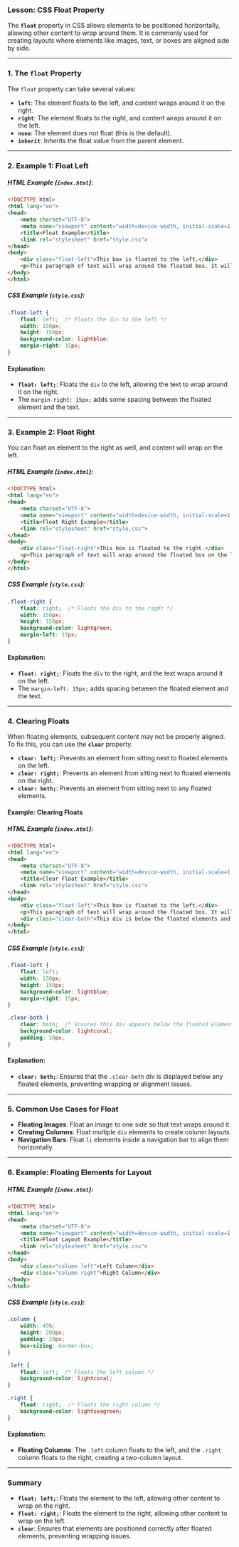 ### **Lesson: CSS Float Property**

The **`float`** property in CSS allows elements to be positioned horizontally, allowing other content to wrap around them. It is commonly used for creating layouts where elements like images, text, or boxes are aligned side by side.

---

### **1. The `float` Property**

The `float` property can take several values:

- **`left`**: The element floats to the left, and content wraps around it on the right.
- **`right`**: The element floats to the right, and content wraps around it on the left.
- **`none`**: The element does not float (this is the default).
- **`inherit`**: Inherits the float value from the parent element.

---

### **2. Example 1: Float Left**

##### **HTML Example (`index.html`):**

```html
<!DOCTYPE html>
<html lang="en">
<head>
    <meta charset="UTF-8">
    <meta name="viewport" content="width=device-width, initial-scale=1.0">
    <title>Float Example</title>
    <link rel="stylesheet" href="style.css">
</head>
<body>
    <div class="float-left">This box is floated to the left.</div>
    <p>This paragraph of text will wrap around the floated box. It will adjust its position based on the float.</p>
</body>
</html>
```

##### **CSS Example (`style.css`):**

```css
.float-left {
    float: left;  /* Floats the div to the left */
    width: 150px;
    height: 150px;
    background-color: lightblue;
    margin-right: 15px;
}
```

#### **Explanation:**
- **`float: left;`**: Floats the `div` to the left, allowing the text to wrap around it on the right.
- The `margin-right: 15px;` adds some spacing between the floated element and the text.

---

### **3. Example 2: Float Right**

You can float an element to the right as well, and content will wrap on the left.

##### **HTML Example (`index.html`):**

```html
<!DOCTYPE html>
<html lang="en">
<head>
    <meta charset="UTF-8">
    <meta name="viewport" content="width=device-width, initial-scale=1.0">
    <title>Float Right Example</title>
    <link rel="stylesheet" href="style.css">
</head>
<body>
    <div class="float-right">This box is floated to the right.</div>
    <p>This paragraph of text will wrap around the floated box on the left side.</p>
</body>
</html>
```

##### **CSS Example (`style.css`):**

```css
.float-right {
    float: right;  /* Floats the div to the right */
    width: 150px;
    height: 150px;
    background-color: lightgreen;
    margin-left: 15px;
}
```

#### **Explanation:**
- **`float: right;`**: Floats the `div` to the right, and the text wraps around it on the left.
- The `margin-left: 15px;` adds spacing between the floated element and the text.

---

### **4. Clearing Floats**

When floating elements, subsequent content may not be properly aligned. To fix this, you can use the **`clear`** property.

- **`clear: left;`**: Prevents an element from sitting next to floated elements on the left.
- **`clear: right;`**: Prevents an element from sitting next to floated elements on the right.
- **`clear: both;`**: Prevents an element from sitting next to any floated elements.

#### **Example: Clearing Floats**

##### **HTML Example (`index.html`):**

```html
<!DOCTYPE html>
<html lang="en">
<head>
    <meta charset="UTF-8">
    <meta name="viewport" content="width=device-width, initial-scale=1.0">
    <title>Clear Float Example</title>
    <link rel="stylesheet" href="style.css">
</head>
<body>
    <div class="float-left">This box is floated to the left.</div>
    <p>This paragraph of text will wrap around the floated box. It will adjust its position based on the float.</p>
    <div class="clear-both">This div is below the floated elements and will not wrap around them.</div>
</body>
</html>
```

##### **CSS Example (`style.css`):**

```css
.float-left {
    float: left;
    width: 150px;
    height: 150px;
    background-color: lightblue;
    margin-right: 15px;
}

.clear-both {
    clear: both;  /* Ensures this div appears below the floated elements */
    background-color: lightcoral;
    padding: 10px;
}
```

#### **Explanation:**
- **`clear: both;`**: Ensures that the `.clear-both` div is displayed below any floated elements, preventing wrapping or alignment issues.

---

### **5. Common Use Cases for Float**

- **Floating Images**: Float an image to one side so that text wraps around it.
- **Creating Columns**: Float multiple `div` elements to create column layouts.
- **Navigation Bars**: Float `li` elements inside a navigation bar to align them horizontally.

---

### **6. Example: Floating Elements for Layout**

##### **HTML Example (`index.html`):**

```html
<!DOCTYPE html>
<html lang="en">
<head>
    <meta charset="UTF-8">
    <meta name="viewport" content="width=device-width, initial-scale=1.0">
    <title>Float Layout Example</title>
    <link rel="stylesheet" href="style.css">
</head>
<body>
    <div class="column left">Left Column</div>
    <div class="column right">Right Column</div>
</body>
</html>
```

##### **CSS Example (`style.css`):**

```css
.column {
    width: 45%;
    height: 200px;
    padding: 20px;
    box-sizing: border-box;
}

.left {
    float: left;  /* Floats the left column */
    background-color: lightcoral;
}

.right {
    float: right;  /* Floats the right column */
    background-color: lightseagreen;
}
```

#### **Explanation:**
- **Floating Columns**: The `.left` column floats to the left, and the `.right` column floats to the right, creating a two-column layout.

---

### **Summary**

- **`float: left;`**: Floats the element to the left, allowing other content to wrap on the right.
- **`float: right;`**: Floats the element to the right, allowing other content to wrap on the left.
- **`clear`**: Ensures that elements are positioned correctly after floated elements, preventing wrapping issues.